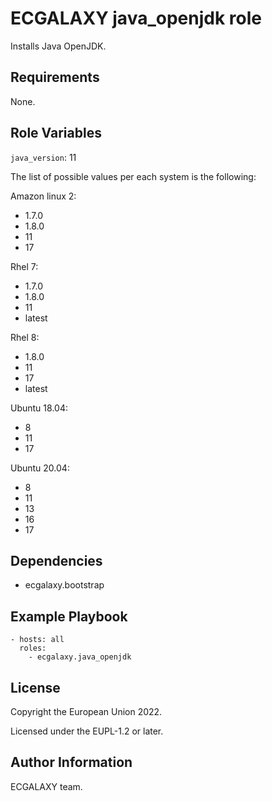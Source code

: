 ECGALAXY java_openjdk role
===========================

Installs Java OpenJDK.

Requirements
------------

None.

Role Variables
--------------

`java_version`: 11

The list of possible values per each system is the following:

Amazon linux 2: 
- 1.7.0
- 1.8.0
- 11
- 17

Rhel 7: 
- 1.7.0
- 1.8.0
- 11
- latest

Rhel 8: 
- 1.8.0
- 11
- 17
- latest

Ubuntu 18.04:
- 8
- 11
- 17

Ubuntu 20.04:
- 8
- 11
- 13
- 16
- 17

Dependencies
------------

* ecgalaxy.bootstrap

Example Playbook
----------------

    - hosts: all
      roles:
        - ecgalaxy.java_openjdk

License
-------

Copyright the European Union 2022.

Licensed under the EUPL-1.2 or later.

Author Information
------------------

ECGALAXY team.
